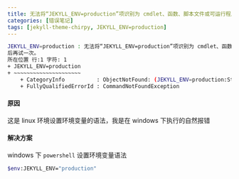 ```yaml
---
title: 无法将“JEKYLL_ENV=production”项识别为 cmdlet、函数、脚本文件或可运行程序的名称
categories: [错误笔记]
tags: [jekyll-theme-chirpy, JEKYLL_ENV=production]
---
```


```bash
JEKYLL_ENV=production : 无法将“JEKYLL_ENV=production”项识别为 cmdlet、函数、脚本文件或可运行程序的名称。请检查名称的拼写，如果包括路径，请确保路径正确， 然
后再试一次。
所在位置 行:1 字符: 1
+ JEKYLL_ENV=production
+ ~~~~~~~~~~~~~~~~~~~~~
    + CategoryInfo          : ObjectNotFound: (JEKYLL_ENV=production:String) [], CommandNotFoundException
    + FullyQualifiedErrorId : CommandNotFoundException
```

#### 原因

这是 linux 环境设置环境变量的语法，我是在 windows 下执行的自然报错

#### 解决方案

windows 下 `powershell` 设置环境变量语法

```bash
$env:JEKYLL_ENV="production"
```
